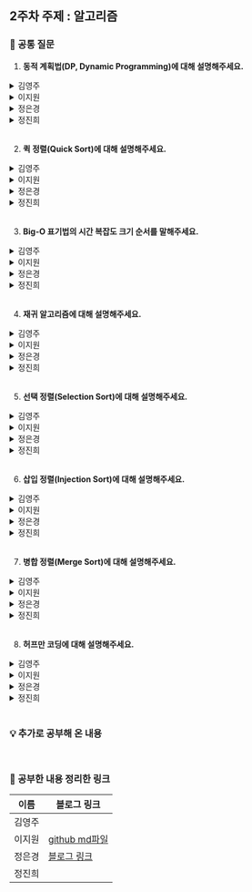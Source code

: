 ## 2주차 주제 : 알고리즘

### 🎨 공통 질문 

1. **동적 계획법(DP, Dynamic Programming)에 대해 설명해주세요.**

<details>
  <summary>김영주</summary>
  <!-- 내용 -->
</details>

<details>
  <summary>이지원</summary>
  
  동적 계획법이란 주어진 문제를 풀기 위해 문제를 여러 개의 하위 문제로 나누어 푸는 방법을 의미합니다.

  어떤 부분 문제가 다른 문제들을 해결하는데 사용될 수 있어, 답을 여러 번 계산하는 대신 한 번만 계산하고 그 결과를 재활용하는 메모이제이션(Memoization)기법으로 속도를 향상시킬 수 있습니다.
</details>

<details>
  <summary>정은경</summary>
  <!-- 내용 -->
</details>

<details>
  <summary>정진희</summary>
  <!-- 내용 -->
</details>

</br>

2. **퀵 정렬(Quick Sort)에 대해 설명해주세요.**

<details>
  <summary>김영주</summary>
  <!-- 내용 -->
</details>

<details>
  <summary>이지원</summary>
  퀵 정렬은 빠른 정렬 속도를 자랑하는 분할 정복 알고리즘 중 하나로, 피봇을 설정하고 피봇보다 큰 값과 작은 값으로 분할하여 정렬하는 방법입니다.
</details>

<details>
  <summary>정은경</summary>
  <!-- 내용 -->
</details>

<details>
  <summary>정진희</summary>
  <!-- 내용 -->
</details>

</br>

3. **Big-O 표기법의 시간 복잡도 크기 순서를 말해주세요.**

<details>
  <summary>김영주</summary>
  <!-- 내용 -->
</details>

<details>
  <summary>이지원</summary>
  
  시간 복잡도는 알고리즘의 실행 속도를 의미합니다.

  Big-O 표기법의 시간 복잡도 크기 순서는 $O(1) < O(log N) < O(N) < O(NlogN) < O(N^2) < O(2^N) < O(N!)$입니다.
</details>

<details>
  <summary>정은경</summary>
  <!-- 내용 -->
</details>

<details>
  <summary>정진희</summary>
  <!-- 내용 -->
</details>

</br>

4. **재귀 알고리즘에 대해 설명해주세요.**

<details>
  <summary>김영주</summary>
  <!-- 내용 -->
</details>

<details>
  <summary>이지원</summary>

  재귀 알고리즘은 함수 내부에서 함수가 자기 자신을 또 다시 호출하여 문제를 해결하는 알고리즘을 말합니다.

  재귀 알고리즘의 경우 무한루프에 빠지지 않도록 종료 조건을 명확하게 설정해주어야 합니다.
</details>

<details>
  <summary>정은경</summary>
  <!-- 내용 -->
</details>

<details>
  <summary>정진희</summary>
  <!-- 내용 -->
</details>

</br>

5. **선택 정렬(Selection Sort)에 대해 설명해주세요.**

<details>
  <summary>김영주</summary>
  <!-- 내용 -->
</details>

<details>
  <summary>이지원</summary>

  선택 정렬은 가장 작은 데이터를 찾아 가장 앞의 데이터와 교환해나가는 방식으로, 시간 복잡도는 $O(N^2)$입니다.
</details>

<details>
  <summary>정은경</summary>
  <!-- 내용 -->
</details>

<details>
  <summary>정진희</summary>
  <!-- 내용 -->
</details>

</br>

6. **삽입 정렬(Injection Sort)에 대해 설명해주세요.**

<details>
  <summary>김영주</summary>
  <!-- 내용 -->
</details>

<details>
  <summary>이지원</summary>

  삽입 정렬은 두 번째 값부터 시작해 그 앞에 존재하는 원소들과 비교하여 위치를 지정하는 방식입니다.

  최선의 경우 시간 복잡도는 $O(N)$이고, 평균, 최악의 경우 시간 복잡도는 $O(N^2)$입니다.
</details>

<details>
  <summary>정은경</summary>
  <!-- 내용 -->
</details>

<details>
  <summary>정진희</summary>
  <!-- 내용 -->
</details>

</br>

7. **병합 정렬(Merge Sort)에 대해 설명해주세요.**

<details>
  <summary>김영주</summary>
  <!-- 내용 -->
</details>

<details>
  <summary>이지원</summary>

  병합 정렬은 하나의 리스트를 두 개의 리스트로 분할한 다음 각각의 분할된 리스트를 정렬한 후에 합해서 정렬된 하나의 리스트로 만드는 정렬 알고리즘입니다.

  시간 복잡도는 $O(NlogN)$입니다.
</details>

<details>
  <summary>정은경</summary>
  <!-- 내용 -->
</details>

<details>
  <summary>정진희</summary>
  <!-- 내용 -->
</details>

</br>

8. **허프만 코딩에 대해 설명해주세요.**

<details>
  <summary>김영주</summary>
  <!-- 내용 -->
</details>

<details>
  <summary>이지원</summary>

  허프만 코딩은 데이터 문자의 빈도 수를 가지고 압축하는 과정을 의미합니다.

  주로 접두부 코드와 최적 코드를 사용합니다. 이때 접두부 코드란, 각 문자에 부여된 이진 코드가 다른 이진 코드의 접두부가 되지 않는 코드를 의미합니다.
</details>

<details>
  <summary>정은경</summary>
  <!-- 내용 -->
</details>

<details>
  <summary>정진희</summary>
  <!-- 내용 -->
</details>

</br>

### 💡 추가로 공부해 온 내용



</br>

### 💫 공부한 내용 정리한 링크
| 이름 | 블로그 링크 |
|------|--------------|
|김영주||
|이지원|<a href="algorithm_jiwon.md" target="_blank">github md파일</a>||
|정은경|<a href="https://velog.io/@jeg1124/series/%EC%95%8C%EA%B3%A0%EB%A6%AC%EC%A6%98" target="_blank">블로그 링크</a>|
|정진희||
